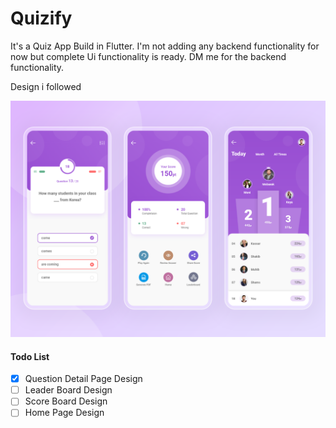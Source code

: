 # Quizify

It's a Quiz App Build in Flutter. I'm not adding any backend functionality for now but complete Ui functionality is ready. DM me for the backend functionality.

Design i followed 

!['App Design Image'](./assets/Quiz1.png)

#### Todo List
- [x] Question Detail Page Design
- [ ] Leader Board Design
- [ ] Score Board Design
- [ ] Home Page Design